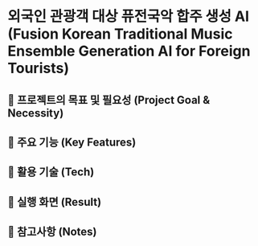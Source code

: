 # 외국인 관광객 대상 퓨전국악 합주 생성 AI (Fusion Korean Traditional Music Ensemble Generation AI for Foreign Tourists)





## :pushpin: 프로젝트의 목표 및 필요성 (Project Goal & Necessity)


## :pushpin: 주요 기능 (Key Features)


## :pushpin: 활용 기술 (Tech)


## :pushpin: 실행 화면 (Result)


## :pushpin: 참고사항 (Notes)



